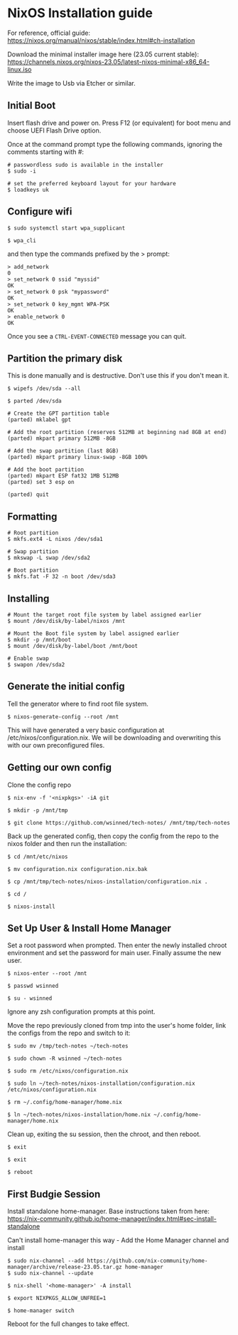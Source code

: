 # NixOS Installation guide

For reference, official guide: https://nixos.org/manual/nixos/stable/index.html#ch-installation

Download the minimal installer image here (23.05 current stable): https://channels.nixos.org/nixos-23.05/latest-nixos-minimal-x86_64-linux.iso

Write the image to Usb via Etcher or similar.

## Initial Boot

Insert flash drive and power on. Press F12 (or equivalent) for boot menu and choose UEFI Flash Drive option.

Once at the command prompt type the following commands, ignoring the comments starting with #:
````
# passwordless sudo is available in the installer
$ sudo -i  

# set the preferred keyboard layout for your hardware
$ loadkeys uk
````

## Configure wifi

````
$ sudo systemctl start wpa_supplicant

$ wpa_cli
````
and then type the commands prefixed by the > prompt:

````
> add_network
0
> set_network 0 ssid "myssid"
OK
> set_network 0 psk "mypassword"
OK
> set_network 0 key_mgmt WPA-PSK
OK
> enable_network 0
OK
````
Once you see a `CTRL-EVENT-CONNECTED` message you can quit.

## Partition the primary disk

This is done manually and is destructive. Don't use this if you don't mean it.

````
$ wipefs /dev/sda --all

$ parted /dev/sda

# Create the GPT partition table
(parted) mklabel gpt

# Add the root partition (reserves 512MB at beginning nad 8GB at end)
(parted) mkpart primary 512MB -8GB

# Add the swap partition (last 8GB)
(parted) mkpart primary linux-swap -8GB 100%

# Add the boot partition
(parted) mkpart ESP fat32 1MB 512MB
(parted) set 3 esp on

(parted) quit
````

## Formatting

````
# Root partition
$ mkfs.ext4 -L nixos /dev/sda1

# Swap partition
$ mkswap -L swap /dev/sda2

# Boot partition
$ mkfs.fat -F 32 -n boot /dev/sda3
````

## Installing

````
# Mount the target root file system by label assigned earlier
$ mount /dev/disk/by-label/nixos /mnt

# Mount the Boot file system by label assigned earlier
$ mkdir -p /mnt/boot
$ mount /dev/disk/by-label/boot /mnt/boot

# Enable swap
$ swapon /dev/sda2
````

## Generate the initial config

Tell the generator where to find root file system.

````
$ nixos-generate-config --root /mnt
````

This will have generated a very basic configuration at /etc/nixos/configuration.nix. We will be downloading and overwriting this with our own preconfigured files.

## Getting our own config

Clone the config repo

````
$ nix-env -f '<nixpkgs>' -iA git

$ mkdir -p /mnt/tmp

$ git clone https://github.com/wsinned/tech-notes/ /mnt/tmp/tech-notes
````

Back up the generated config, then copy the config from the repo to the nixos folder and then run the installation:
````
$ cd /mnt/etc/nixos

$ mv configuration.nix configuration.nix.bak

$ cp /mnt/tmp/tech-notes/nixos-installation/configuration.nix .

$ cd /

$ nixos-install
````

## Set Up User & Install Home Manager

Set a root password when prompted. Then enter the newly installed chroot environment and set the password for main user. Finally assume the new user.

````
$ nixos-enter --root /mnt

$ passwd wsinned

$ su - wsinned

````
Ignore any zsh configuration prompts at this point. 

Move the repo previously cloned from tmp into the user's home folder, link the configs from the repo and switch to it:

````
$ sudo mv /tmp/tech-notes ~/tech-notes

$ sudo chown -R wsinned ~/tech-notes

$ sudo rm /etc/nixos/configuration.nix

$ sudo ln ~/tech-notes/nixos-installation/configuration.nix /etc/nixos/configuration.nix

$ rm ~/.config/home-manager/home.nix

$ ln ~/tech-notes/nixos-installation/home.nix ~/.config/home-manager/home.nix

````

Clean up, exiting the su session, then the chroot, and then reboot.

````
$ exit

$ exit

$ reboot
````

## First Budgie Session

Install standalone home-manager. Base instructions taken from here: https://nix-community.github.io/home-manager/index.html#sec-install-standalone

Can't install home-manager this way - Add the Home Manager channel and install

````
$ sudo nix-channel --add https://github.com/nix-community/home-manager/archive/release-23.05.tar.gz home-manager
$ sudo nix-channel --update

$ nix-shell '<home-manager>' -A install

$ export NIXPKGS_ALLOW_UNFREE=1

$ home-manager switch
````

Reboot for the full changes to take effect.